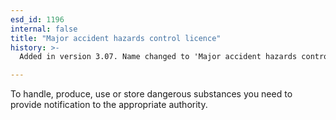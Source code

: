 ```yaml
---
esd_id: 1196
internal: false
title: "Major accident hazards control licence"
history: >-
  Added in version 3.07. Name changed to 'Major accident hazards control licence' in version 4.00.

---
```


To handle, produce, use or store dangerous substances you need to provide notification to the appropriate authority.

